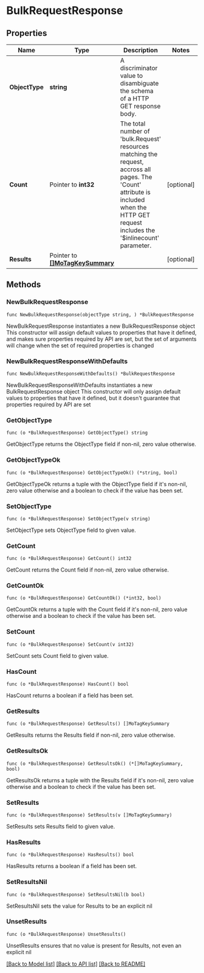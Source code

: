 # BulkRequestResponse

## Properties

Name | Type | Description | Notes
------------ | ------------- | ------------- | -------------
**ObjectType** | **string** | A discriminator value to disambiguate the schema of a HTTP GET response body. | 
**Count** | Pointer to **int32** | The total number of &#39;bulk.Request&#39; resources matching the request, accross all pages. The &#39;Count&#39; attribute is included when the HTTP GET request includes the &#39;$inlinecount&#39; parameter. | [optional] 
**Results** | Pointer to [**[]MoTagKeySummary**](MoTagKeySummary.md) |  | [optional] 

## Methods

### NewBulkRequestResponse

`func NewBulkRequestResponse(objectType string, ) *BulkRequestResponse`

NewBulkRequestResponse instantiates a new BulkRequestResponse object
This constructor will assign default values to properties that have it defined,
and makes sure properties required by API are set, but the set of arguments
will change when the set of required properties is changed

### NewBulkRequestResponseWithDefaults

`func NewBulkRequestResponseWithDefaults() *BulkRequestResponse`

NewBulkRequestResponseWithDefaults instantiates a new BulkRequestResponse object
This constructor will only assign default values to properties that have it defined,
but it doesn't guarantee that properties required by API are set

### GetObjectType

`func (o *BulkRequestResponse) GetObjectType() string`

GetObjectType returns the ObjectType field if non-nil, zero value otherwise.

### GetObjectTypeOk

`func (o *BulkRequestResponse) GetObjectTypeOk() (*string, bool)`

GetObjectTypeOk returns a tuple with the ObjectType field if it's non-nil, zero value otherwise
and a boolean to check if the value has been set.

### SetObjectType

`func (o *BulkRequestResponse) SetObjectType(v string)`

SetObjectType sets ObjectType field to given value.


### GetCount

`func (o *BulkRequestResponse) GetCount() int32`

GetCount returns the Count field if non-nil, zero value otherwise.

### GetCountOk

`func (o *BulkRequestResponse) GetCountOk() (*int32, bool)`

GetCountOk returns a tuple with the Count field if it's non-nil, zero value otherwise
and a boolean to check if the value has been set.

### SetCount

`func (o *BulkRequestResponse) SetCount(v int32)`

SetCount sets Count field to given value.

### HasCount

`func (o *BulkRequestResponse) HasCount() bool`

HasCount returns a boolean if a field has been set.

### GetResults

`func (o *BulkRequestResponse) GetResults() []MoTagKeySummary`

GetResults returns the Results field if non-nil, zero value otherwise.

### GetResultsOk

`func (o *BulkRequestResponse) GetResultsOk() (*[]MoTagKeySummary, bool)`

GetResultsOk returns a tuple with the Results field if it's non-nil, zero value otherwise
and a boolean to check if the value has been set.

### SetResults

`func (o *BulkRequestResponse) SetResults(v []MoTagKeySummary)`

SetResults sets Results field to given value.

### HasResults

`func (o *BulkRequestResponse) HasResults() bool`

HasResults returns a boolean if a field has been set.

### SetResultsNil

`func (o *BulkRequestResponse) SetResultsNil(b bool)`

 SetResultsNil sets the value for Results to be an explicit nil

### UnsetResults
`func (o *BulkRequestResponse) UnsetResults()`

UnsetResults ensures that no value is present for Results, not even an explicit nil

[[Back to Model list]](../README.md#documentation-for-models) [[Back to API list]](../README.md#documentation-for-api-endpoints) [[Back to README]](../README.md)


